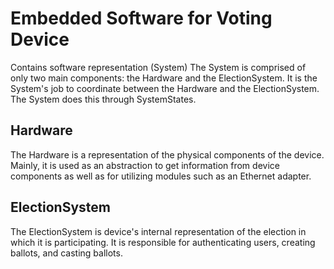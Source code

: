 # Embedded Software for Voting Device
Contains software representation (System)
The System is comprised of only two main components: the Hardware and the ElectionSystem.
It is the System's job to coordinate between the Hardware and the ElectionSystem.
The System does this through SystemStates.

## Hardware
The Hardware is a representation of the physical components of the device.
Mainly, it is used as an abstraction to get information from device components as well as for utilizing modules such as an Ethernet adapter.

## ElectionSystem
The ElectionSystem is device's internal representation of the election in which it is participating.
It is responsible for authenticating users, creating ballots, and casting ballots.
